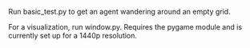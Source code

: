 Run basic_test.py to get an agent wandering around an empty grid.

For a visualization, run window.py. Requires the pygame module and is currently
set up for a 1440p resolution.